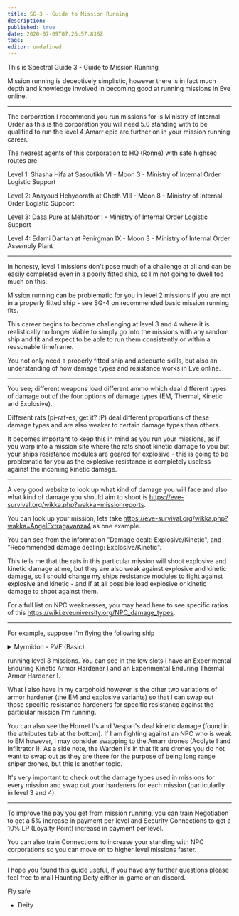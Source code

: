 ```yaml
---
title: SG-3 - Guide to Mission Running
description: 
published: true
date: 2020-07-09T07:26:57.836Z
tags: 
editor: undefined
---
```


This is Spectral Guide 3 - Guide to Mission Running

Mission running is deceptively simplistic, however there is in fact much depth and knowledge involved in becoming good at running missions in Eve online.

---
The corporation I recommend you run missions for is Ministry of Internal Order as this is the corporation you will need 5.0 standing with to be qualified to run the level 4 Amarr epic arc further on in your mission running career.

The nearest agents of this corporation to HQ (Ronne) with safe highsec routes are 

Level 1: Shasha Hifa at Sasoutikh VI - Moon 3 - Ministry of Internal Order Logistic Support 

Level 2:  Anayoud Hehyoorath at Gheth VIII - Moon 8 - Ministry of Internal Order Logistic Support 

Level 3:  Dasa Pure at Mehatoor I - Ministry of Internal Order Logistic Support 

Level 4:  Edami Dantan at Penirgman IX - Moon 3 - Ministry of Internal Order Assembly Plant 

---
In honesty, level 1 missions don't pose much of a challenge at all and can be easily completed even in a poorly fitted ship, so I'm not going to dwell too much on this.

Mission running can be problematic for you in level 2 missions if you are not in a properly fitted ship - see SG-4 on recommended basic mission running fits.

This career begins to become challenging at level 3 and 4 where it is realistically no longer viable to simply go into the missions with any random ship and fit and expect to be able to run them consistently or within a reasonable timeframe.

You not only need a properly fitted ship and adequate skills, but also an understanding of how damage types and resistance works in Eve online.

---
You see; different weapons load different ammo which deal different types of damage out of the four options of damage types (EM, Thermal, Kinetic and Explosive).

Different rats (pi-rat-es, get it? :P) deal different proportions of these damage types and are also weaker to certain damage types than others.

It becomes important to keep this in mind as you run your missions, as if you warp into a mission site where the rats shoot kinetic damage to you but your ships resistance modules are geared for explosive - this is going to be problematic for you as the explosive resistance is completely useless against the incoming kinetic damage.

---
A very good website to look up what kind of damage you will face and also what kind of damage you should aim to shoot is https://eve-survival.org/wikka.php?wakka=missionreports.

You can look up your mission, lets take https://eve-survival.org/wikka.php?wakka=AngelExtragavanza4 as one example.

You can see from the information "Damage dealt: Explosive/Kinetic", and "Recommended damage dealing: Explosive/Kinetic".

This tells me that the rats in this particular mission will shoot explosive and kinetic damage at me, but they are also weak against explosive and kinetic damage, so I should change my ships resistance modules to fight against explosive and kinetic - and if at all possible load explosive or kinetic damage to shoot against them.

For a full list on NPC weaknesses, you may head here to see specific ratios of this https://wiki.eveuniversity.org/NPC_damage_types.

---
For example, suppose I'm flying the following ship
<details>
  <summary>Myrmidon - PVE (Basic)</summary>
[Myrmidon, Myrmidon - PVE (Basic)]

Medium I-a Enduring Armor Repairer
Medium I-a Enduring Armor Repairer
Experimental Enduring Thermal Armor Hardener I
Experimental Enduring Kinetic Armor Hardener I
AE-K Compact Drone Damage Amplifier
AE-K Compact Drone Damage Amplifier

50MN Cold-Gas Enduring Microwarpdrive
Large Compact Pb-Acid Cap Battery
Large Compact Pb-Acid Cap Battery
Denny Enduring Omnidirectional Tracking Link
Alumel-Wired Enduring Sensor Booster

Drone Link Augmentor I
Drone Link Augmentor I
[Empty High slot]
[Empty High slot]
[Empty High slot]

Medium Capacitor Control Circuit I
Medium Capacitor Control Circuit I
Medium Capacitor Control Circuit I


Hornet I x8
Vespa I x6
Warden I x4


Scan Resolution Script x1
Targeting Range Script x1
Optimal Range Script x1
Tracking Speed Script x1
</details>

running level 3 missions.  You can see in the low slots I have an Experimental Enduring Kinetic Armor Hardener I and an Experimental Enduring Thermal Armor Hardener I.

What I also have in my cargohold however is the other two variations of armor hardener (the EM and explosive variants) so that I can swap out those specific resistance hardeners for specific resistance against the particular mission I'm running.

You can also see the Hornet I's and Vespa I's deal kinetic damage (found in the attributes tab at the bottom).  If I am fighting against an NPC who is weak to EM however, I may consider swapping to the Amarr drones (Acolyte I and Infiltrator I).  As a side note, the Warden I's in that fit are drones you do not want to swap out as they are there for the purpose of being long range sniper drones, but this is another topic.

It's very important to check out the damage types used in missions for every mission and swap out your hardeners for each mission (particularlly in level 3 and 4).

---
To improve the pay you get from mission running, you can train Negotiation to get a 5% increase in payment per level and Security Connections to get a 10% LP (Loyalty Point) increase in payment per level.

You can also train Connections to increase your standing with NPC corporations so you can move on to higher level missions faster.

---
I hope you found this guide useful, if you have any further questions please feel free to mail Haunting Deity either in-game or on discord.

Fly safe
   - Deity